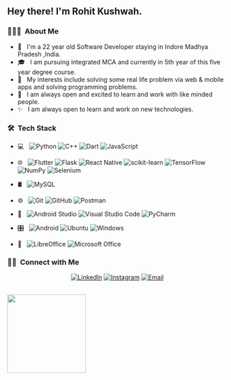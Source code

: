 <h2> Hey there! I'm Rohit Kushwah.</h2>

<h3> 👨🏻‍💻 &nbsp;About Me </h3>

- 🤔 &nbsp; I'm a 22 year old Software Developer staying in Indore Madhya Pradesh ,India.
- 🎓 &nbsp; I am pursuing integrated MCA and currently in 5th year of this five year degree course.
- 🌱 &nbsp; My interests include solving some real life problem via web & mobile apps and solving programming problems.
- 🤝 &nbsp; I am always open and excited to learn and work with like minded people.
- ✨ &nbsp; I am always open to learn and work on new technologies.

<h3> 🛠 &nbsp;Tech Stack</h3>

- 💻 &nbsp;
  ![Python](https://img.shields.io/badge/python-3670A0?style=for-the-badge&logo=python&logoColor=ffdd54)
  ![C++](https://img.shields.io/badge/c++-%2300599C.svg?style=for-the-badge&logo=c%2B%2B&logoColor=white)
  ![Dart](https://img.shields.io/badge/dart-%230175C2.svg?style=for-the-badge&logo=dart&logoColor=white)
  ![JavaScript](https://img.shields.io/badge/javascript-%23323330.svg?style=for-the-badge&logo=javascript&logoColor=%23F7DF1E)
  
- 🌐 &nbsp;
  ![Flutter](https://img.shields.io/badge/Flutter-%2302569B.svg?style=for-the-badge&logo=Flutter&logoColor=white)
  ![Flask](https://img.shields.io/badge/flask-%23000.svg?style=for-the-badge&logo=flask&logoColor=white)
  ![React Native](https://img.shields.io/badge/react_native-%2320232a.svg?style=for-the-badge&logo=react&logoColor=%2361DAFB)
  ![scikit-learn](https://img.shields.io/badge/scikit--learn-%23F7931E.svg?style=for-the-badge&logo=scikit-learn&logoColor=white)
  ![TensorFlow](https://img.shields.io/badge/TensorFlow-%23FF6F00.svg?style=for-the-badge&logo=TensorFlow&logoColor=white)
  ![NumPy](https://img.shields.io/badge/numpy-%23013243.svg?style=for-the-badge&logo=numpy&logoColor=white)
  ![Selenium](https://img.shields.io/badge/-selenium-%43B02A?style=for-the-badge&logo=selenium&logoColor=white)
  
- 🛢 &nbsp;
  ![MySQL](https://img.shields.io/badge/-MySQL-333333?style=flat&logo=mysql)
<!--   ![MongoDB](https://img.shields.io/badge/-MongoDB-333333?style=flat&logo=mongodb) -->
- ⚙️ &nbsp;
  ![Git](https://img.shields.io/badge/-Git-333333?style=flat&logo=git)
  ![GitHub](https://img.shields.io/badge/-GitHub-333333?style=flat&logo=github)
  ![Postman](https://img.shields.io/badge/Postman-FF6C37?style=for-the-badge&logo=postman&logoColor=white)
  
- 🔧 &nbsp;
  ![Android Studio](https://img.shields.io/badge/Android%20Studio-3DDC84.svg?style=for-the-badge&logo=android-studio&logoColor=white)
  ![Visual Studio Code](https://img.shields.io/badge/-Visual%20Studio%20Code-333333?style=flat&logo=visual-studio-code&logoColor=007ACC)
  ![PyCharm](https://img.shields.io/badge/pycharm-143?style=for-the-badge&logo=pycharm&logoColor=black&color=black&labelColor=green)
- 🎛️ &nbsp;
  ![Android](https://img.shields.io/badge/Android-3DDC84?style=for-the-badge&logo=android&logoColor=white)
  ![Ubuntu](https://img.shields.io/badge/Ubuntu-E95420?style=for-the-badge&logo=ubuntu&logoColor=white)
  ![Windows](https://img.shields.io/badge/Windows-0078D6?style=for-the-badge&logo=windows&logoColor=white)
- 🏢 &nbsp;
  ![LibreOffice](https://img.shields.io/badge/LibreOffice-%2318A303?style=for-the-badge&logo=LibreOffice&logoColor=white)
  ![Microsoft Office](https://img.shields.io/badge/Microsoft_Office-D83B01?style=for-the-badge&logo=microsoft-office&logoColor=white)
  
  
<h3> 🤝🏻 &nbsp;Connect with Me </h3>

<p align="center">
<!-- <a href="https://vinayaksharma.vercel.app/" target="_blank"><img alt="Website" src="https://img.shields.io/badge/Website-www.vinayaksharma.com-blue?style=flat-square&logo=google-chrome"></a> -->
<a href="https://www.linkedin.com/in/rohit-kushwah-a5335615b/" target="_blank"><img alt="LinkedIn" src="https://img.shields.io/badge/LinkedIn-Rohit%20Kushwah-blue?style=flat-square&logo=linkedin"></a>
<a href="https://instagram.com/rohit_174?utm_medium=copy_link" target="_blank"><img alt="Instagram" src="https://img.shields.io/badge/Instagram-rohit_174-blue?style=flat-square&logo=instagram"></a>
<a href="mailto:rohitkushwah1742000@gmail.com" target="_blank"><img alt="Email" src="https://img.shields.io/badge/Email-rohitkushwah1742000@gmail.com-blue?style=flat-square&logo=gmail"></a>
</p>

<br/>

<a href="https://github.com/vinayaks0031">
  <img height="180em" src="https://github-readme-stats.vercel.app/api?username=rht174&theme=buefy&show_icons=true" />
</a>

<br/>
